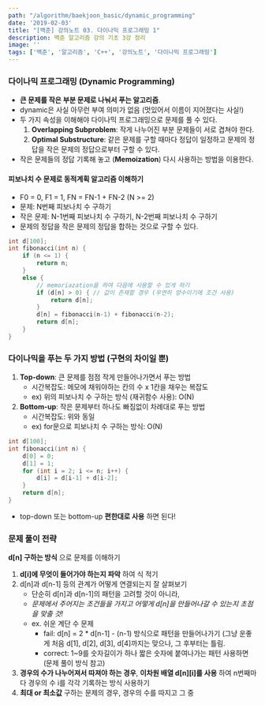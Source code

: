 ```yaml
---
path: "/algorithm/baekjoon_basic/dynamic_programming"
date: '2019-02-03'
title: "[백준] 강의노트 03. 다이나믹 프로그래밍 1"
description: 백준 알고리즘 강의 기초 3강 정리
image: ''
tags: ['백준', '알고리즘', 'C++', '강의노트', '다이나믹 프로그래밍']
---
```


### 다이나믹 프로그래밍 (Dynamic Programming)
- __큰 문제를 작은 부분 문제로 나눠서 푸는 알고리즘__.
- dynamic은 사실 아무런 부여 의미가 없음 (멋있어서 이름이 지어졌다는 사실!)
- 두 가지 속성을 이해해야 다이나믹 프로그래밍으로 문제를 풀 수 있다.
    1. __Overlapping Subproblem__: 작게 나누어진 부분 문제들이 서로 겹쳐야 한다.
    2. __Optimal Substructure__: 같은 문제를 구할 때마다 정답이 일정하고 문제의 정답을 작은 문제의 정답으로부터 구할 수 있다.
- 작은 문제들의 정답 기록해 놓고 (__Memoization__) 다시 사용하는 방법을 이용한다.

#### 피보나치 수 문제로 동적계획 알고리즘 이해하기
- F0 = 0, F1 = 1, FN = FN-1 + FN-2 (N >= 2)
- 문제: N번째 피보나치 수 구하기
- 작은 문제: N-1번째 피보나치 수 구하기, N-2번째 피보나치 수 구하기
- 문제의 정답을 작은 문제의 정답을 합하는 것으로 구할 수 있다.
```cpp
int d[100];
int fibonacci(int n) {
    if (n <= 1) {
        return n;
    }
    else {
        // memoriazation을 하여 다음에 사용할 수 있게 하기
        if (d[n] > 0) { // 값이 존재할 경우 (우연히 양수이기에 조건 사용)
            return d[n];
        }
        d[n] = fibonacci(n-1) + fibonacci(n-2);
        return d[n];
    }
}
```

### 다이나믹을 푸는 두 가지 방법 (구현의 차이일 뿐)
1. __Top-down__: 큰 문제를 점점 작게 만들어나가면서 푸는 방법 
    - 시간복잡도: 메모에 채워야하는 칸의 수 x 1칸을 채우는 복잡도
    - ex) 위의 피보나치 수 구하는 방식 (재귀함수 사용): O(N)
2. __Bottom-up__: 작은 문제부터 하나도 빠짐없이 차례대로 푸는 방법
    - 시간복잡도: 위와 동일
    - ex) for문으로 피보나치 수 구하는 방식: O(N)

```cpp
int d[100];
int fibonacci(int n) {
    d[0] = 0;
    d[1] = 1;
    for (int i = 2; i <= n; i++) {
        d[i] = d[i-1] + d[i-2];
    }
    return d[n];
}
```
- top-down 또는 bottom-up __편한대로 사용__ 하면 된다!

### 문제 풀이 전략
__d[n] 구하는 방식__ 으로 문제를 이해하기
1. __d[i]에 무엇이 들어가야 하는지 파악__ 하여 식 적기 
2. d[n]과 d[n-1] 등의 관계가 어떻게 연결되는지 잘 살펴보기
    - 단순히 d[n]과 d[n-1]의 패턴을 고려할 것이 아니라,
    - _문제에서 주어지는 조건들을 가지고 어떻게 d[n]을 만들어나갈 수 있는지 초점을 맞출 것!_
    - ex. 쉬운 계단 수 문제
        - fail: d[n] = 2 * d[n-1] - (n-1) 방식으로 패턴을 만들어나가기 (그냥 운좋게 처음 d[1], d[2], d[3], d[4]까지는 맞으나, 그 후부터는 틀림.
        - correct: 1~9를 숫자길이가 하나 짧은 숫자에 붙여나가는 패턴 사용하면 (문제 풀이 방식 참고)
3. __경우의 수가 나누어져서 따져야 하는 경우__, __이차원 배열 d[n][i]를 사용__ 하여 n번째마다 경우의 수 i를 각각 기록하는 방식 사용하기
4. __최대 or 최소값__ 구하는 문제의 경우, 경우의 수를 따지고 그 중 
